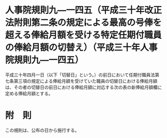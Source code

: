 # 人事院規則九―一四五（平成三十年改正法附則第二条の規定による最高の号俸を超える俸給月額を受ける特定任期付職員の俸給月額の切替え）（平成三十年人事院規則九―一四五）
平成三十年四月一日（以下「切替日」という。）の前日において任期付職員法第七条第三項の規定による俸給月額を受けていた職員の切替日における俸給月額は、その者の切替日の前日における俸給月額に対応する次の表の新俸給月額欄に定める俸給月額とする。
# 附　則
この規則は、公布の日から施行する。
